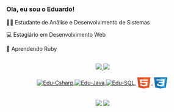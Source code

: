 ### Olá, eu sou o Eduardo!

👨‍🎓 Estudante de Análise e Desenvolvimento de Sistemas

💻 Estagiário em Desenvolvimento Web

📔 Aprendendo Ruby

##

<div align="center">
  <a href="https://github.com/efsiqueira">
  <img height="180em" weight="180em" src="https://github-readme-stats.vercel.app/api?username=efsiqueira&show_icons=true&theme=dracula&include_all_commits=true&count_private=true"/>
  <img height="180em" weight="180em" src="https://github-readme-stats.vercel.app/api/top-langs/?username=efsiqueira&layout=compact&langs_count=7&theme=dracula"/>
</div>
<div style="display: inline_block" align="center"><br>
  <img align="center" alt="Edu-Csharp" height="30" width="40" src="https://cdn.jsdelivr.net/gh/devicons/devicon/icons/csharp/csharp-plain.svg">
  <img align="center" alt="Edu-Java" height="30" width="40" src="https://cdn.jsdelivr.net/gh/devicons/devicon/icons/java/java-original.svg">
  <img align="center" alt="Edu-SQL" height="30" width="40" src="https://cdn.jsdelivr.net/gh/devicons/devicon/icons/microsoftsqlserver/microsoftsqlserver-plain.svg">
  <img align="center" alt="Edu-HTML" height="30" width="40" src="https://raw.githubusercontent.com/devicons/devicon/master/icons/html5/html5-original.svg">
  <img align="center" alt="Edu-CSS" height="30" width="40" src="https://raw.githubusercontent.com/devicons/devicon/master/icons/css3/css3-original.svg">
  
</div>
  
  ##
  
<div align="center">
  
  <a href="https://instagram.com/edu_fsilvaa" target="_blank"><img src="https://img.shields.io/badge/-Instagram-%23E4405F?style=for-the-badge&logo=instagram&logoColor=white" target="_blank"></a>
  <a href="https://www.linkedin.com/in/eduardo-felipe-da-silva-siqueira/" target="_blank"><img src="https://img.shields.io/badge/-LinkedIn-%230077B5?style=for-the-badge&logo=linkedin&logoColor=white" target="_blank"></a> 
 
</div>
